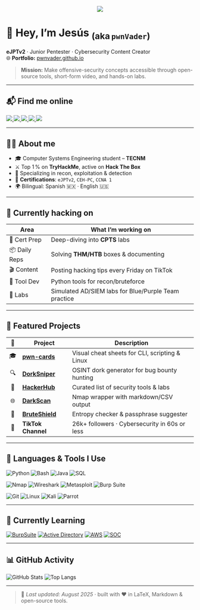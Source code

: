 
<!--  ============================================================
      PERSONAL README  •  © 2025  Jesús P. Romero  –  pwnVader
      ============================================================  -->

<p align="center">
  <img src="https://capsule-render.vercel.app/api?type=venom&height=300&color=gradient&text=pwnVader%20%7C%20Jesus%20Romero&section=header&fontColor=ffffff&fontSize=40&fontAlign=50&fontAlignY=60&desc=eJPTv2%20%7C%20Red%20Team%20%7C%20Cybersecurity%20Content%20Creation&descSize=18&descAlign=50&descAlignY=75&reversal=false" />
</p>







# 👾 Hey, I’m **Jesús** <sub>(aka `pwnVader`)</sub>

**eJPTv2** · Junior Pentester · Cybersecurity Content Creator  
🌐 **Portfolio:** [pwnvader.github.io](https://pwnvader.github.io/)

> **Mission:** Make offensive-security concepts accessible through open-source tools, short-form video, and hands-on labs.

---

## 📬 Find me online

<p align="left">
  <a href="https://www.linkedin.com/in/jesuspromero/">
    <img src="https://img.shields.io/badge/LinkedIn-0A66C2?style=for-the-badge&logo=linkedin&logoColor=white" />
  </a>
  <a href="https://www.tiktok.com/@pwnvader">
    <img src="https://img.shields.io/badge/TikTok-000000?style=for-the-badge&logo=tiktok&logoColor=white" />
  </a>
  <a href="https://medium.com/@pwnVader">
    <img src="https://img.shields.io/badge/Medium-000000?style=for-the-badge&logo=medium&logoColor=white" />
  </a>
  <a href="https://tryhackme.com/r/p/pwnVader">
    <img src="https://img.shields.io/badge/TryHackMe-212C42?style=for-the-badge&logo=tryhackme&logoColor=white" />
  </a>
  <a href="mailto:contacto.broadways405@passmail.net">
    <img src="https://img.shields.io/badge/Email-EA4335?style=for-the-badge&logo=gmail&logoColor=white" />
  </a>
</p>

---

## 👨‍💻 About me

- 🎓 Computer Systems Engineering student – **TECNM**
- ⚔️ Top 1 % on **TryHackMe**, active on **Hack The Box**
- 🧠 Specializing in recon, exploitation & detection
- 🏅 **Certifications**: `eJPTv2`, `CEH-PC`, `CCNA 1`
- 🌍 Bilingual: Spanish 🇲🇽 · English 🇺🇸

---

## 🚧 Currently hacking on

| Area           | What I’m working on |
|----------------|---------------------|
| 🎯 Cert Prep   | Deep-diving into **CPTS** labs |
| 📦 Daily Reps  | Solving **THM/HTB** boxes & documenting |
| 🎬 Content     | Posting hacking tips every Friday on TikTok |
| 🧰 Tool Dev    | Python tools for recon/bruteforce |
| 🧪 Labs        | Simulated AD/SIEM labs for Blue/Purple Team practice |

---

## 🧰 Featured Projects

| 🔹 | Project | Description |
|:--:|---------|-------------|
| 🎓 | [**pwn-cards**](https://github.com/pwnVader/pwn-cards) | Visual cheat sheets for CLI, scripting & Linux |
| 🔍 | [**DorkSniper**](https://pwnvader.github.io/DorkSniper/) | OSINT dork generator for bug bounty hunting |
| 🧰 | [**HackerHub**](https://pwnvader.github.io/HackerHub/) | Curated list of security tools & labs |
| 🌐 | [**DarkScan**](https://github.com/pwnVader/DarkScan) | Nmap wrapper with markdown/CSV output |
| 🔐 | [**BruteShield**](https://pwnvader.github.io/BruteShield/) | Entropy checker & passphrase suggester |
| 🎥 | **TikTok Channel** | 26k+ followers · Cybersecurity in 60s or less |

---

## 🧠 Languages & Tools I Use

![Python](https://img.shields.io/badge/Python-3776AB?style=for-the-badge&logo=python&logoColor=white)
![Bash](https://img.shields.io/badge/Bash-4EAA25?style=for-the-badge&logo=gnubash&logoColor=white)
![Java](https://img.shields.io/badge/Java-007396?style=for-the-badge&logo=java&logoColor=white)
![SQL](https://img.shields.io/badge/SQL-4479A1?style=for-the-badge&logo=postgresql&logoColor=white)

![Nmap](https://img.shields.io/badge/Nmap-4682B4?style=for-the-badge&logo=nmap&logoColor=white)
![Wireshark](https://img.shields.io/badge/Wireshark-1679A7?style=for-the-badge&logo=wireshark&logoColor=white)
![Metasploit](https://img.shields.io/badge/Metasploit-4C4C4C?style=for-the-badge&logo=metasploit&logoColor=white)
![Burp Suite](https://img.shields.io/badge/Burp_Suite-FF7300?style=for-the-badge&logo=burpsuite&logoColor=white)

![Git](https://img.shields.io/badge/Git-F05032?style=for-the-badge&logo=git&logoColor=white)
![Linux](https://img.shields.io/badge/Linux-FCC624?style=for-the-badge&logo=linux&logoColor=black)
![Kali](https://img.shields.io/badge/Kali_Linux-557C94?style=for-the-badge&logo=kalilinux&logoColor=white)
![Parrot](https://img.shields.io/badge/Parrot_OS-1DE9B6?style=for-the-badge&logo=parrot&logoColor=white)

---

## 🚀 Currently Learning

[![BurpSuite](https://img.shields.io/badge/Burp_Practitioner-FF7300?style=for-the-badge&logo=burpsuite&logoColor=white)]()
[![Active Directory](https://img.shields.io/badge/AD%20Lab-Windows-0078D6?style=for-the-badge&logo=windows&logoColor=white)]()
[![AWS](https://img.shields.io/badge/AWS-232F3E?style=for-the-badge&logo=amazonaws&logoColor=white)]()
[![SOC](https://img.shields.io/badge/SOC/Blue_Team-4B0082?style=for-the-badge&logo=security&logoColor=white)]()

---

## 📊 GitHub Activity

![GitHub Stats](https://github-readme-stats.vercel.app/api?username=pwnVader&show_icons=true&theme=radical)
![Top Langs](https://github-readme-stats.vercel.app/api/top-langs/?username=pwnVader&layout=compact&theme=radical)

---

> 🧩 *Last updated: August 2025* · built with ❤️ in LaTeX, Markdown & open-source tools.
